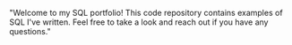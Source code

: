"Welcome to my SQL portfolio! This code repository contains examples of SQL I've written. Feel free to take a look and reach out if you have any questions." 
